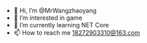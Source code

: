 - 👋 Hi, I’m @MrWangzhaoyang
- 👀 I’m interested in game
- 🌱 I’m currently learning NET Core
- 📫 How to reach me 18272903310@163.com

<!---
MrWangzhaoyang/MrWangzhaoyang is a ✨ special ✨ repository because its `README.md` (this file) appears on your GitHub profile.
You can click the Preview link to take a look at your changes.
--->

